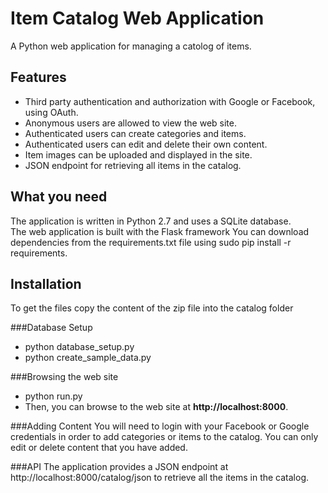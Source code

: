 # Item Catalog Web Application
A Python web application for managing a catolog of items.<br/>

 
## Features
- Third party authentication and authorization with Google or Facebook, using OAuth.
- Anonymous users are allowed to view the web site.
- Authenticated users can create categories and items.
- Authenticated users can edit and delete their own content.
- Item images can be uploaded and displayed in the site.
- JSON endpoint for retrieving all items in the catalog.


## What you need
The application is written in Python 2.7 and uses a SQLite database.<br/>
The web application is built with the Flask framework
You can download dependencies from the requirements.txt file using sudo pip install -r requirements.

## Installation
To get the files copy the content of the zip file into the catalog folder


###Database Setup
- python database_setup.py
- python create_sample_data.py


###Browsing the web site
- python run.py
- Then, you can browse to the web site at **http://localhost:8000**.

###Adding Content
You will need to login with your Facebook or Google credentials
 in order to add categories or items to the catalog.
 You can only edit or delete content that you have added.

###API
The application provides a JSON endpoint at http://localhost:8000/catalog/json
to retrieve all the items in the catalog.


